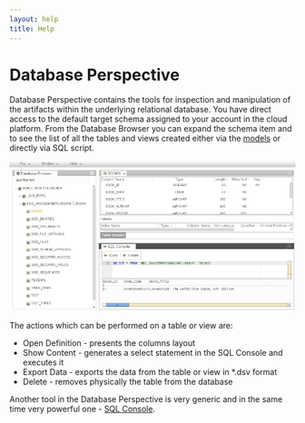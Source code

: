 ```yaml
---
layout: help
title: Help
---
```


Database Perspective
===

Database Perspective contains the tools for inspection and manipulation of the artifacts within the underlying relational database.
You have direct access to the default target schema assigned to your account in the cloud platform.
From the Database Browser you can expand the schema item and to see the list of all the tables and views created either via the [models](data_structures.html) or directly via SQL script.

![Database Perspective](images/tooling/perspectives/database/database-perspective.png)

The actions which can be performed on a table or view are:

*	Open Definition - presents the columns layout 
*	Show Content - generates a select statement in the SQL Console and executes it
*	Export Data - exports the data from the table or view in *.dsv format
*	Delete - removes physically the table from the database

Another tool in the Database Perspective is very generic and in the same time very powerful one - [SQL Console](sql_console.html).
